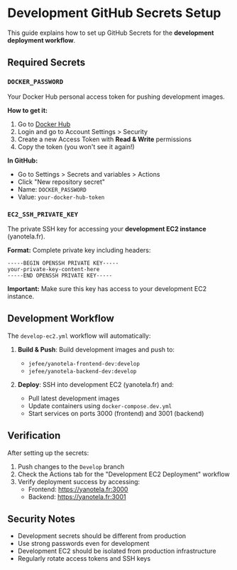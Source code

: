 # Development GitHub Secrets Setup

This guide explains how to set up GitHub Secrets for the **development deployment workflow**.

## Required Secrets

### `DOCKER_PASSWORD`
Your Docker Hub personal access token for pushing development images.

**How to get it:**
1. Go to [Docker Hub](https://hub.docker.com/)
2. Login and go to Account Settings > Security
3. Create a new Access Token with **Read & Write** permissions
4. Copy the token (you won't see it again!)

**In GitHub:**
- Go to Settings > Secrets and variables > Actions
- Click "New repository secret"
- Name: `DOCKER_PASSWORD`
- Value: `your-docker-hub-token`

### `EC2_SSH_PRIVATE_KEY`
The private SSH key for accessing your **development EC2 instance** (yanotela.fr).

**Format:** Complete private key including headers:
```
-----BEGIN OPENSSH PRIVATE KEY-----
your-private-key-content-here
-----END OPENSSH PRIVATE KEY-----
```

**Important:** Make sure this key has access to your development EC2 instance.

## Development Workflow

The `develop-ec2.yml` workflow will automatically:

1. **Build & Push**: Build development images and push to:
   - `jefee/yanotela-frontend-dev:develop`
   - `jefee/yanotela-backend-dev:develop`

2. **Deploy**: SSH into development EC2 (yanotela.fr) and:
   - Pull latest development images
   - Update containers using `docker-compose.dev.yml`
   - Start services on ports 3000 (frontend) and 3001 (backend)

## Verification

After setting up the secrets:

1. Push changes to the `Develop` branch
2. Check the Actions tab for the "Development EC2 Deployment" workflow
3. Verify deployment success by accessing:
   - Frontend: https://yanotela.fr:3000
   - Backend: https://yanotela.fr:3001

## Security Notes

- Development secrets should be different from production
- Use strong passwords even for development
- Development EC2 should be isolated from production infrastructure
- Regularly rotate access tokens and SSH keys

